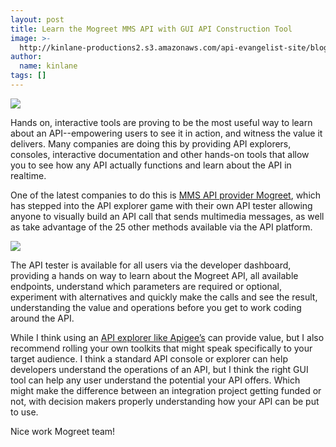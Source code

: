 ```yaml
---
layout: post
title: Learn the Mogreet MMS API with GUI API Construction Tool
image: >-
  http://kinlane-productions2.s3.amazonaws.com/api-evangelist-site/blog/mogreet-logo.jpg
author:
  name: kinlane
tags: []
---
```

[![](https://s3.amazonaws.com/kinlane-productions2/api-evangelist/mogreet/mogreet-logo.jpg)](http://www.mogreet.com/)

Hands on, interactive tools are proving to be the most useful way to learn about an API--empowering users to see it in action, and witness the value it delivers. Many companies are doing this by providing API explorers, consoles, interactive documentation and other hands-on tools that allow you to see how any API actually functions and learn about the API in realtime.

One of the latest companies to do this is [MMS API provider Mogreet](http://www.mogreet.com/ "MMS API Provider"), which has stepped into the API explorer game with their own API tester allowing anyone to visually build an API call that sends multimedia messages, as well as take advantage of the 25 other methods available via the API platform.

[![](https://s3.amazonaws.com/kinlane-productions2/api-evangelist/mogreet/mogreet-api-tester.jpg)](http://www.mogreet.com/)

The API tester is available for all users via the developer dashboard, providing a hands on way to learn about the Mogreet API, all available endpoints, understand which parameters are required or optional, experiment with alternatives and quickly make the calls and see the result, understanding the value and operations before you get to work coding around the API.

While I think using an [API explorer like Apigee’s](http://apigee.com/docs/consoletogo/) can provide value, but I also recommend rolling your own toolkits that might speak specifically to your target audience. I think a standard API console or explorer can help developers understand the operations of an API, but I think the right GUI tool can help any user understand the potential your API offers. Which might make the difference between an integration project getting funded or not, with decision makers properly understanding how your API can be put to use.

Nice work Mogreet team!